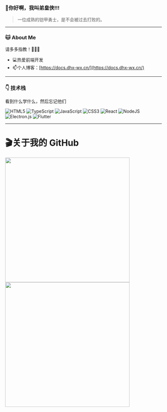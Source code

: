 
### 👋你好啊，我叫弟皇侠!!!
> 一位成熟的铠甲勇士，是不会被过去打败的。

---
### 🐱 About Me

请多多指教！🖤🖤🖤

- 💻热爱前端开发
- 📫个人博客：[https://docs.dhx-wx.cn/](https://docs.dhx-wx.cn/)

---
### 👇 技术栈
看到什么学什么，然后忘记他们

![HTML5](https://img.shields.io/badge/html5-%23E34F26.svg?style=for-the-badge&logo=html5&logoColor=white)
![TypeScript](https://img.shields.io/badge/typescript-%23007ACC.svg?style=for-the-badge&logo=typescript&logoColor=white)
![JavaScript](https://img.shields.io/badge/javascript-%23323330.svg?style=for-the-badge&logo=javascript&logoColor=%23F7DF1E)
![CSS3](https://img.shields.io/badge/css3-%231572B6.svg?style=for-the-badge&logo=css3&logoColor=white)
![React](https://img.shields.io/badge/react-%2320232a.svg?style=for-the-badge&logo=react&logoColor=%2361DAFB)
![NodeJS](https://img.shields.io/badge/node.js-6DA55F?style=for-the-badge&logo=node.js&logoColor=white)
![Electron.js](https://img.shields.io/badge/Electron-191970?style=for-the-badge&logo=Electron&logoColor=white)
![Flutter](https://img.shields.io/badge/Flutter-%2302569B.svg?style=for-the-badge&logo=Flutter&logoColor=white)

---
# 🎬关于我的 GitHub

<img src="https://github-readme-stats.vercel.app/api?username=wangxin-tian&show_icons=true" width="400">
<img src="https://github-readme-stats.vercel.app/api/top-langs/?username=wangxin-tian&layout=compact" width="400">

